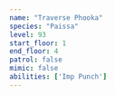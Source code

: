 ```yaml
---
name: "Traverse Phooka"
species: "Paissa"
level: 93
start_floor: 1
end_floor: 4
patrol: false
mimic: false
abilities: ['Imp Punch']
---
```

